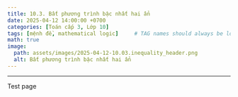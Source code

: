 ```yaml
---
title: 10.3. Bất phương trình bậc nhất hai ẩn
date: 2025-04-12 14:00:00 +0700
categories: [Toán cấp 3, Lớp 10]
tags: [mệnh đề, mathematical logic]     # TAG names should always be lowercase
math: true
image:
  path: assets/images/2025-04-12-10.03.inequality_header.png
  alt: Bất phương trình bậc nhất hai ẩn
---
```

---
Test page